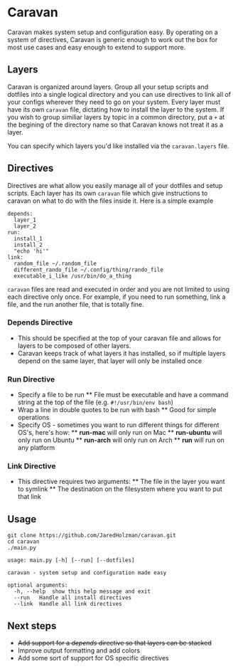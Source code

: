 # Caravan

Caravan makes system setup and configuration easy. By operating on a system of directives, Caravan is generic enough to work out the box for most use cases and easy enough to extend to support more.

## Layers
Caravan is organized around layers. Group all your setup scripts and dotfiles into a single logical directory and you can use directives to link all of your configs wherever they need to go on your system. Every layer must have its own `caravan` file, dictating how to install the layer to the system. If you wish to group similiar layers by topic in a common directory, put a `+` at the begining of the directory name so that Caravan knows not treat it as a layer.

You can specify which layers you'd like installed via the `caravan.layers` file.

## Directives
Directives are what allow you easily manage all of your dotfiles and setup scripts. Each layer has its own `caravan` file which give instructions to caravan on what to do with the files inside it. Here is a simple example
```
depends:
  layer_1
  layer_2
run:
  install_1
  install_2
  "echo 'hi'"
link:
  random_file ~/.random_file
  different_rando_file ~/.config/thing/rando_file
  executable_i_like /usr/bin/do_a_thing
```
`caravan` files are read and executed in order and you are not limited to using each directive only once. For example, if you need to run something, link a file, and the run another file, that is totally fine.
### Depends Directive
* This should be specified at the top of your caravan file and allows for layers to be composed of other layers. 
* Caravan keeps track of what layers it has installed, so if multiple layers depend on the same layer, that layer will only be installed once
### Run Directive
* Specify a file to be run
** File must be executable and have a command string at the top of the file (e.g. `#!/usr/bin/env bash`)
* Wrap a line in double quotes to be run with bash
** Good for simple operations
* Specify OS - sometimes you want to run different things for different OS's, here's how:
** **run-mac** will only run on Mac
** **run-ubuntu** will only run on Ubuntu
** **run-arch** will only run on Arch
** **run** will run on any platform
### Link Directive
* This directive requires two arguments:
** The file in the layer you want to symlink
** The destination on the filesystem where you want to put that link
## Usage
```
git clone https://github.com/JaredHolzman/caravan.git
cd caravan
./main.py
```

```
usage: main.py [-h] [--run] [--dotfiles]

caravan - system setup and configuration made easy

optional arguments:
  -h, --help  show this help message and exit
  --run   Handle all install directives
  --link  Handle all link directives
```

## Next steps
* ~~Add support for a *depends* directive so that layers can be stacked~~
* Improve output formatting and add colors
* Add some sort of support for OS specific directives

